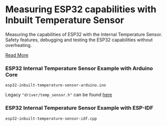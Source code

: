 # Measuring ESP32 capabilities with Inbuilt Temperature Sensor

Measuring the capabilities of ESP32 with the Internal Temperature Sensor. Safety features, debugging and testing the ESP32 capabilities without overheating.

[Read More](https://www.espboards.dev/blog/esp32-inbuilt-temperature-sensor/)

### ESP32 Internal Temperature Sensor Example with Arduino Core

`esp32-inbuilt-temperature-sensor-arduino.ino`

Legacy `"driver/temp_sensor.h"` can be found [here](https://github.com/espressif/esp-idf/blob/master/components/driver/test_apps/legacy_rtc_temp_driver/main/test_rtc_temp_driver.c)

### ESP32 Internal Temperature Sensor Example with ESP-IDF

`esp32-inbuilt-temperature-sensor-idf.cpp`
